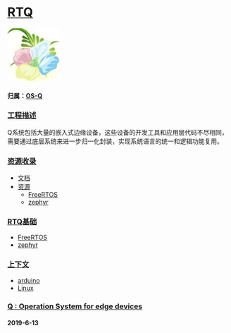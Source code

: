 ﻿# [RTQ](https://github.com/OS-Q/RTQ)

[![sites](OS-Q/OS-Q.png)](http://www.OS-Q.com)

#### 归属：[OS-Q](https://github.com/OS-Q/OS-Q)

### [工程描述](https://github.com/OS-Q/RTQ/wiki) 

Q系统包括大量的嵌入式边缘设备，这些设备的开发工具和应用层代码不尽相同，需要通过底层系统来进一步归一化封装，实现系统语言的统一和逻辑功能复用。

### [资源收录](OS-Q/)

* [文档](docs/)
* [资源](src/)
    * [FreeRTOS](src/FreeRTOS)
    * [zephyr](src/zephyr)

### [RTQ基础](OS-Q/)

* [FreeRTOS](https://github.com/OS-Q/FreeRTOS)
* [zephyr](https://github.com/OS-Q/zephyr)

### [上下文](OS-Q/)

* [arduino](https://github.com/OS-Q/arduino)
* [Linux](https://github.com/OS-Q/Linux)

### [Q : Operation System for edge devices](http://www.OS-Q.com/RTQ)
####  2019-6-13
